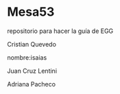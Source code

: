 # Mesa53
repositorio para hacer la guía de EGG

Cristian Quevedo

nombre:isaias

Juan Cruz Lentini

Adriana Pacheco

